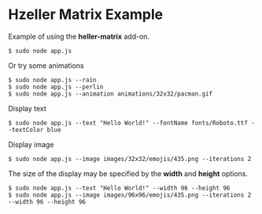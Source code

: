 # Hzeller Matrix Example

Example of using the **heller-matrix** add-on.

	$ sudo node app.js

Or try some animations

	$ sudo node app.js --rain
	$ sudo node app.js --perlin
	$ sudo node app.js --animation animations/32x32/pacman.gif


Display text

	$ sudo node app.js --text "Hello World!" --fontName fonts/Roboto.ttf --textColor blue

Display image

	$ sudo node app.js --image images/32x32/emojis/435.png --iterations 2

The size of the display may be specified by the **width** and **height** options.

	$ sudo node app.js --text "Hello World!" --width 96 --height 96
	$ sudo node app.js --image images/96x96/emojis/435.png --iterations 2 --width 96 --height 96
